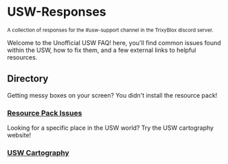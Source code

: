 # USW-Responses
<sup>A collection of responses for the #usw-support channel in the TrixyBlox discord server.</sup>



Welcome to the Unofficial USW FAQ! here, you'll find common issues found within the USW, how to fix them, and a few external links to helpful resources.



## Directory

Getting messy boxes on your screen? You didn't install the resource pack!

### [Resource Pack Issues](https://github.com/FireStranded/USW-Responses/blob/main/responses/resourcepack.md)

Looking for a specific place in the USW world? Try the USW cartography website!

### [USW Cartography](https://github.com/FireStranded/USW-Responses/blob/main/responses/cartography)
